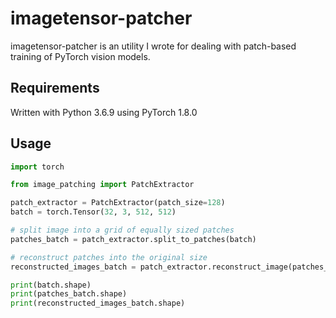 # imagetensor-patcher

imagetensor-patcher is an utility I wrote for dealing with patch-based training of PyTorch vision models.

## Requirements
Written with Python 3.6.9 using PyTorch 1.8.0


## Usage

```python
import torch

from image_patching import PatchExtractor

patch_extractor = PatchExtractor(patch_size=128)
batch = torch.Tensor(32, 3, 512, 512)

# split image into a grid of equally sized patches
patches_batch = patch_extractor.split_to_patches(batch)

# reconstruct patches into the original size
reconstructed_images_batch = patch_extractor.reconstruct_image(patches_batch)

print(batch.shape)
print(patches_batch.shape)
print(reconstructed_images_batch.shape)

```

